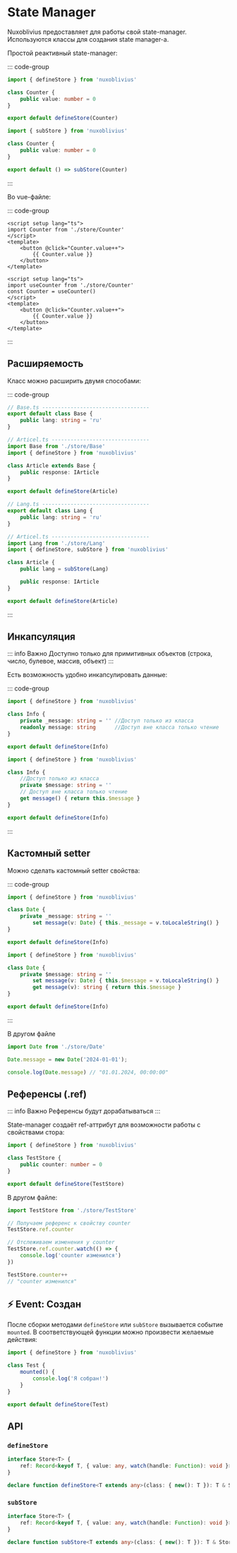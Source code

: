 # State Manager

Nuxoblivius предоставляет для работы свой state-manager. Используются классы для создания state manager-а.

Простой реактивный state-manager:

::: code-group
```ts [Singleton]
import { defineStore } from 'nuxoblivius'

class Counter {
    public value: number = 0
}

export default defineStore(Counter)
```

```ts [Factory]
import { subStore } from 'nuxoblivius'

class Counter {
    public value: number = 0
}

export default () => subStore(Counter)
```
:::

Во vue-файле:

::: code-group
```vue [Singleton]
<script setup lang="ts">
import Counter from './store/Counter'
</script>
<template>
    <button @click="Counter.value++">
        {{ Counter.value }}
    </button>
</template>
```

```vue [Factory]
<script setup lang="ts">
import useCounter from './store/Counter'
const Counter = useCounter()
</script>
<template>
    <button @click="Counter.value++">
        {{ Counter.value }}
    </button>
</template>
```
:::

## Расширяемость

Класс можно расширить двумя способами:

::: code-group
```ts [ООП]
// Base.ts ----------------------------------
export default class Base {
    public lang: string = 'ru'
}

// Articel.ts -------------------------------
import Base from './store/Base'
import { defineStore } from 'nuxoblivius'

class Article extends Base {
    public response: IArticle
}

export default defineStore(Article)
```

```ts [Компоновщик]
// Lang.ts ----------------------------------
export default class Lang {
    public lang: string = 'ru'
}

// Articel.ts -------------------------------
import Lang from './store/Lang'
import { defineStore, subStore } from 'nuxoblivius'

class Article {
    public lang = subStore(Lang)

    public response: IArticle
}

export default defineStore(Article)
```
:::

## Инкапсуляция

::: info Важно
Доступно только для примитивных объектов (строка, число, булевое, массив, объект)
:::

Есть возможность удобно инкапсулировать данные:

::: code-group
```ts [Нативно]
import { defineStore } from 'nuxoblivius'

class Info {
    private _message: string = '' //Доступ только из класса
    readonly message: string      //Доступ вне класса только чтение
}

export default defineStore(Info)
```

```ts [Альтернатива]
import { defineStore } from 'nuxoblivius'

class Info {
    //Доступ только из класса
    private $message: string = ''
    // Доступ вне класса только чтение 
    get message() { return this.$message }
}

export default defineStore(Info)
```
:::

## Кастомный setter

Можно сделать кастомный setter свойства:

::: code-group
```ts [Нативно]
import { defineStore } from 'nuxoblivius'

class Date {
    private _message: string = ''
        set message(v: Date) { this._message = v.toLocaleString() }
}

export default defineStore(Info)
```
```ts [Альтернатива]
import { defineStore } from 'nuxoblivius'

class Date {
    private $message: string = ''
        set message(v: Date) { this.$message = v.toLocaleString() }
        get message(v): string { return this.$message }
}

export default defineStore(Info)
```
:::

В другом файле
```ts
import Date from './store/Date'

Date.message = new Date('2024-01-01');

console.log(Date.message) // "01.01.2024, 00:00:00"
```

## Референсы (.ref)

::: info Важно
Референсы будут дорабатываться
:::

State-manager создаёт ref-аттрибут для возможности работы с свойствами стора:

```ts
import { defineStore } from 'nuxoblivius'

class TestStore {
    public counter: number = 0
}

export default defineStore(TestStore)
```

В другом файле:

```ts
import TestStore from './store/TestStore'

// Получаем референс к свойству counter
TestStore.ref.counter

// Отслеживаем изменения у counter
TestStore.ref.counter.watch(() => {
    console.log('counter изменился')
})

TestStore.counter++
// "counter изменился"
```

## ⚡ Event: Создан

После сборки методами `defineStore` или `subStore` вызывается событие `mounted`. В соответствующей функции можно произвести желаемые действия:

```ts
import { defineStore } from 'nuxoblivius'

class Test {
    mounted() {
        console.log('Я собран!')
    }
}

export default defineStore(Test)
```

## API

### `defineStore`
```ts
interface Store<T> {
    ref: Record<keyof T, { value: any, watch(handle: Function): void }>
}

declare function defineStore<T extends any>(class: { new(): T }): T & Store<T>
```

### `subStore`
```ts
interface Store<T> {
    ref: Record<keyof T, { value: any, watch(handle: Function): void }>
}

declare function subStore<T extends any>(class: { new(): T }): T & Store<T>
```